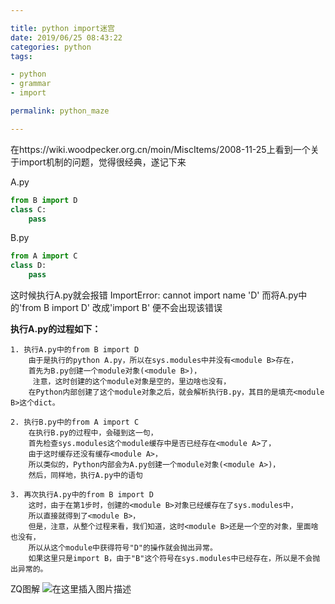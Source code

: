 ```yaml
---

title: python import迷宫
date: 2019/06/25 08:43:22  
categories: python
tags: 

- python
- grammar
- import

permalink: python_maze

---
```




在https://wiki.woodpecker.org.cn/moin/MiscItems/2008-11-25上看到一个关于import机制的问题，觉得很经典，遂记下来

A.py
```python
from B import D
class C:
	pass
```

<!--more--> 

B.py

```python
from A import C
class D:
	pass
```
这时候执行A.py就会报错 ImportError: cannot import name 'D'
而将A.py中的'from B import D' 改成'import B' 便不会出现该错误

**执行A.py的过程如下：**
```b
1. 执行A.py中的from B import D
	由于是执行的python A.py，所以在sys.modules中并没有<module B>存在，
	首先为B.py创建一个module对象(<module B>)，
	 注意，这时创建的这个module对象是空的，里边啥也没有，
	在Python内部创建了这个module对象之后，就会解析执行B.py，其目的是填充<module B>这个dict。	

2. 执行B.py中的from A import C
	在执行B.py的过程中，会碰到这一句，
	首先检查sys.modules这个module缓存中是否已经存在<module A>了，
	由于这时缓存还没有缓存<module A>，
	所以类似的，Python内部会为A.py创建一个module对象(<module A>)，
	然后，同样地，执行A.py中的语句

3. 再次执行A.py中的from B import D
	这时，由于在第1步时，创建的<module B>对象已经缓存在了sys.modules中，
	所以直接就得到了<module B>，
	但是，注意，从整个过程来看，我们知道，这时<module B>还是一个空的对象，里面啥也没有，
	所以从这个module中获得符号"D"的操作就会抛出异常。
	如果这里只是import B，由于"B"这个符号在sys.modules中已经存在，所以是不会抛出异常的。
```

ZQ图解
![在这里插入图片描述](https://img-blog.csdnimg.cn/20190625084442568.png?type_ZmFuZ3poZW5naGVpdGk,shadow_10,text_aHR0cHM6Ly9ibG9nLmNzZG4ubmV0L01TRE5fdGFuZw==,size_16,color_FFFFFF,t_70)
